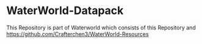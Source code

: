 # WaterWorld-Datapack

This Repository is part of Waterworld which consists of this Repository and https://github.com/Crafterchen3/WaterWorld-Resources
